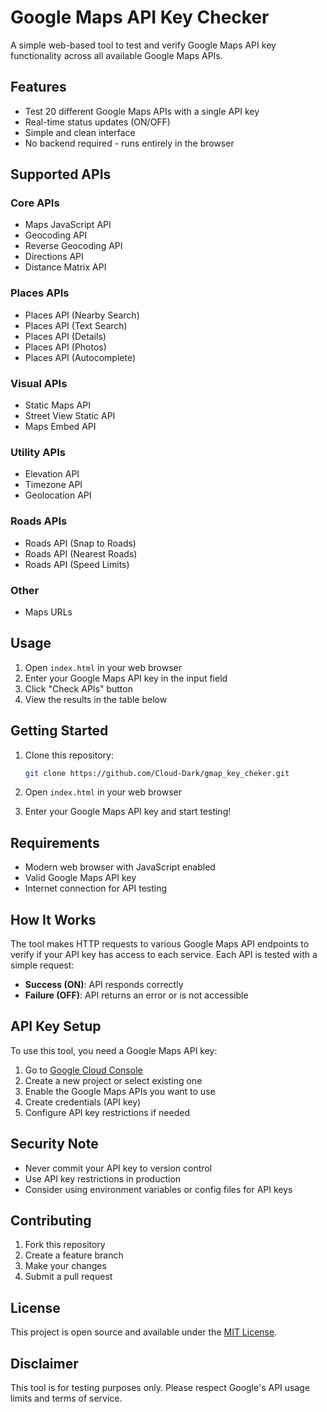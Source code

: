 # Google Maps API Key Checker

A simple web-based tool to test and verify Google Maps API key functionality across all available Google Maps APIs.

## Features

- Test 20 different Google Maps APIs with a single API key
- Real-time status updates (ON/OFF)
- Simple and clean interface
- No backend required - runs entirely in the browser

## Supported APIs

### Core APIs
- Maps JavaScript API
- Geocoding API
- Reverse Geocoding API
- Directions API
- Distance Matrix API

### Places APIs
- Places API (Nearby Search)
- Places API (Text Search)
- Places API (Details)
- Places API (Photos)
- Places API (Autocomplete)

### Visual APIs
- Static Maps API
- Street View Static API
- Maps Embed API

### Utility APIs
- Elevation API
- Timezone API
- Geolocation API

### Roads APIs
- Roads API (Snap to Roads)
- Roads API (Nearest Roads)
- Roads API (Speed Limits)

### Other
- Maps URLs

## Usage

1. Open `index.html` in your web browser
2. Enter your Google Maps API key in the input field
3. Click "Check APIs" button
4. View the results in the table below

## Getting Started

1. Clone this repository:
   ```bash
   git clone https://github.com/Cloud-Dark/gmap_key_cheker.git
   ```

2. Open `index.html` in your web browser

3. Enter your Google Maps API key and start testing!

## Requirements

- Modern web browser with JavaScript enabled
- Valid Google Maps API key
- Internet connection for API testing

## How It Works

The tool makes HTTP requests to various Google Maps API endpoints to verify if your API key has access to each service. Each API is tested with a simple request:

- **Success (ON)**: API responds correctly
- **Failure (OFF)**: API returns an error or is not accessible

## API Key Setup

To use this tool, you need a Google Maps API key:

1. Go to [Google Cloud Console](https://console.cloud.google.com/)
2. Create a new project or select existing one
3. Enable the Google Maps APIs you want to use
4. Create credentials (API key)
5. Configure API key restrictions if needed

## Security Note

- Never commit your API key to version control
- Use API key restrictions in production
- Consider using environment variables or config files for API keys

## Contributing

1. Fork this repository
2. Create a feature branch
3. Make your changes
4. Submit a pull request

## License

This project is open source and available under the [MIT License](LICENSE).

## Disclaimer

This tool is for testing purposes only. Please respect Google's API usage limits and terms of service.
